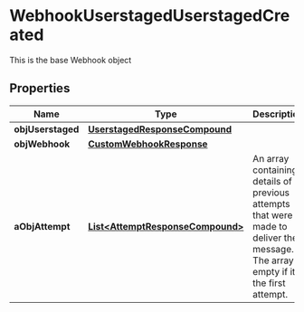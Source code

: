 

# WebhookUserstagedUserstagedCreated

This is the base Webhook object

## Properties

| Name | Type | Description | Notes |
|------------ | ------------- | ------------- | -------------|
|**objUserstaged** | [**UserstagedResponseCompound**](UserstagedResponseCompound.md) |  |  |
|**objWebhook** | [**CustomWebhookResponse**](CustomWebhookResponse.md) |  |  |
|**aObjAttempt** | [**List&lt;AttemptResponseCompound&gt;**](AttemptResponseCompound.md) | An array containing details of previous attempts that were made to deliver the message. The array is empty if it&#39;s the first attempt. |  |



